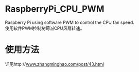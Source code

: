# RaspberryPi_CPU_PWM
Raspberry Pi using software PWM to control the CPU fan speed.  
使用软件PWM控制树莓派CPU风扇转速。

使用方法
=======
详见http://www.zhangminghao.com/post/43.html
